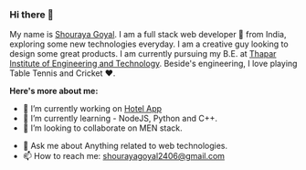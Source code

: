 ### Hi there 👋
My name is [Shouraya Goyal](https://www.linkedin.com/in/shouraya-goyal-aa471b1a2). I am a full stack web developer 🚀 from India, exploring some new technologies everyday. I am a creative guy looking to design some great products. I am currently pursuing my B.E. at [Thapar Institute of Engineering and Technology](https://thapar.edu). Beside's engineering, I love playing Table Tennis and Cricket ❤️.

**Here's more about me:**

- 🔭 I’m currently working on [Hotel App](https://github.com/Shouraya/Software-Engineering)
- 🌱 I’m currently learning - NodeJS, Python and C++.
- 👯 I’m looking to collaborate on MEN stack.
<!-- - 🤔 I’m looking for help with ... -->
- 💬 Ask me about Anything related to web technologies.
- 📫 How to reach me: shourayagoyal2406@gmail.com


